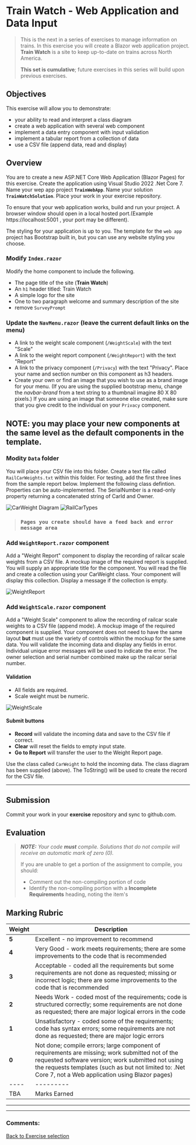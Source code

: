 # Train Watch - Web Application and Data Input

> This is the next in a series of exercises to manage information on trains. In this exercise you will create a Blazor web application project. **Train Watch** is a site to keep up-to-date on trains across North America. 
>
> **This set is cumulative**; future exercises in this series will build upon previous exercises.

## Objectives

This exercise will allow you to demonstrate:

- your ability to read and interpret a class diagram
- create a web application with several web component
- implement a data entry component with input validation
- implement a tabular report from a collection of data
- use a CSV file (append data, read and display)
  
## Overview

You are to create a new ASP.NET Core Web Application (Blazor Pages) for this exercise. Create the application using Visual Studio 2022 .Net Core 7. Name your wep app project **`TrainWebApp`**. Name your solution **`TrainWatchSolution`**. Place your work in your exercise repository.

To ensure that your web application works, build and run your project. A browser window should open in a local hosted port.(Example https://localhost:5001 , your port may be different). 

The styling for your application is up to you. The template for the `web app` project has Bootstrap built in, but you can use any website styling you choose.

### Modify `Index.razor`

Modify the home component to include the following.

- The page title of the site (**Train Watch**)
- An `h1` header titled: Train Watch
- A simple logo for the site
- One to two paragraph welcome and summary description of the site
- remove `SurveyPrompt `


### Update the `NavMenu.razor` (leave the current default links on the menu)

- A link to the weight scale component (`/WeightScale`) with the text "Scale"
- A link to the weight report component (`/WeightReport`) with the text "Report"
- A link to the privacy component (`/Privacy`) with the text "Privacy". Place your name and section number on this component as h3 headers.
- Create your own or find an image that you wish to use as a brand image for your menu. (If you are using the supplied bootstrap menu, change the *navbar-brand* from a text string to a thumbnail imagine 80 X 80 pixels.) If you are using an image that someone else created, make sure that you give credit to the individual on your `Privacy` component.

## NOTE: you may place your new components at the same level as the default components in the template.
  
### Modity `Data` folder

You will place your CSV file into this folder. Create a text file called `RailCarWeights.txt` within this folder. For testing, add the first three lines from the sample report below.
Implement the following class defintion. Properties can be auto-implemented. The SerialNumber is a read-only property returning a concatenated string of CarId and Owner.


![CarWeight Diagram](./CarWeight.png)
![RailCarTypes](./RailCarType.png)

> ### `Pages you create should have a feed back and error message area`

### Add `WeightReport.razor` component

Add a "Weight Report" component to display the recording of railcar scale weights from a CSV file. A mockup image of the required report is supplied. You will supply an appropriate title for the component. You will read the file and create a collection using your CarWeight class. Your component will display this collection. Display a message if the collection is empty.

![WeightReport](./ReportWebPage.png)


### Add `WeightScale.razor` component

Add a "Weight Scale" component to allow the recording of railcar scale weights to a CSV file (append mode). A mockup image of the required component is supplied. Your component does not need to have the same layout **but** must use the variety of controls within the mockup for the same data. You will validate the incoming data and display any fields in error. Individual unique error messages will be used to indicate the error. The owner selection and serial number combined make up the railcar serial number.

#### Validation

- All fields are required.
- Scale weight must be numeric.

![WeightScale](./DataWebPage.png)

#### Submit buttons

- **Record** will validate the incoming data and save to the CSV file if correct.
- **Clear** will reset the fields to empty input state.
- **Go to Report** will transfer the user to the Weight Report page.

Use the class called `CarWeight` to hold the incoming data. The class diagram has been supplied (above). The ToString() will be used to create the record for the CSV file.

----

## Submission

Commit your work in your **exercise** repository and sync to github.com.

## Evaluation

> ***NOTE:** Your code **must** compile. Solutions that do not compile will receive an automatic mark of zero (0).*
> 
> If you are unable to get a portion of the assignment to compile, you should:
> - Comment out the non-compiling portion of code
> - Identify the non-compiling portion with a **Incomplete Requirements** heading, noting the item's
>  

## Marking Rubric

| Weight | Description |
| ----   | --------- |
| **5** | Excellent - no improvement to recommend |  
| **4** | Very Good - work meets requirements;  there are some improvements to the code that is recommended |  
| **3** | Acceptable - coded all the requirements but some requirements are not done as requested; missing or incorrect logic; there are some improvements to the code that is recommended |  
| **2** | Needs Work - coded most of the requirements; code is structured correctly; some requirements are not done as requested; there are major logical errors in the code |   
| **1** | Unsatisfactory - coded some of the requirements; code has syntax errors; some requirements are not done as requested; there are major logic errors |   
| **0** | Not done; compile errors; large component of requirements are missing; work submitted not of the requested software version; work submitted not using the requests templates (such as but not limited to: .Net Core 7, not a Web application using Blazor pages) |  
| ----   | --------- | 
| TBA  | Marks Earned |  
----

----

### Comments:

[Back to Exercise selection](../README.md)
